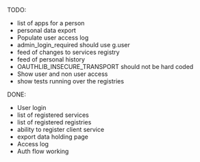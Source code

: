 TODO:
* list of apps for a person
* personal data export
* Populate user access log
* admin_login_required should use g.user
* feed of changes to services registry
* feed of personal history
* OAUTHLIB_INSECURE_TRANSPORT should not be hard coded
* Show user and non user access
* show tests running over the registries


DONE:

* User login
* list of registered services
* list of registered registries
* ability to register client service
* export data holding page
* Access log
* Auth flow working
